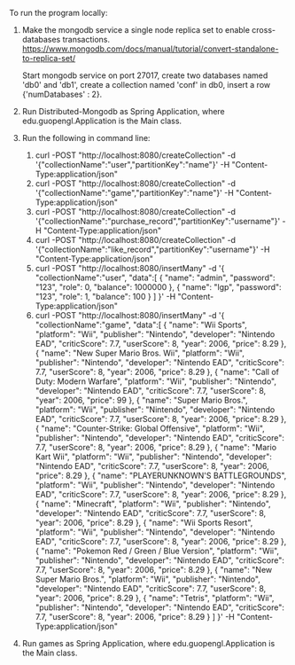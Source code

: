 To run the program locally:
1. Make the mongodb service a single node replica set to enable cross-databases transactions. https://www.mongodb.com/docs/manual/tutorial/convert-standalone-to-replica-set/

   Start mongodb service on port 27017, create two databases named 'db0' and 'db1',
   create a collection named 'conf' in db0, insert a row {'numDatabases' : 2}.
2. Run Distributed-Mongodb as Spring Application, where edu.guopengl.Application is the Main class.
3. Run the following in command line:
   1. curl -POST "http://localhost:8080/createCollection" -d '{"collectionName":"user","partitionKey":"name"}' -H "Content-Type:application/json"
   2. curl -POST "http://localhost:8080/createCollection" -d '{"collectionName":"game","partitionKey":"name"}' -H "Content-Type:application/json"
   3. curl -POST "http://localhost:8080/createCollection" -d '{"collectionName":"purchase_record","partitionKey":"username"}' -H "Content-Type:application/json"
   4. curl -POST "http://localhost:8080/createCollection" -d '{"collectionName":"like_record","partitionKey":"username"}' -H "Content-Type:application/json"
   5. curl -POST "http://localhost:8080/insertMany" -d '{
      "collectionName":"user",
      "data":[
      {
      "name": "admin",
      "password": "123",
      "role": 0,
      "balance": 1000000
      },
      {
      "name": "lgp",
      "password": "123",
      "role": 1,
      "balance": 100
      }
      ]
      }' -H "Content-Type:application/json"
   6. curl -POST "http://localhost:8080/insertMany" -d '{
      "collectionName":"game",
      "data":[
      {
      "name": "Wii Sports",
      "platform": "Wii",
      "publisher": "Nintendo",
      "developer": "Nintendo EAD",
      "criticScore": 7.7,
      "userScore": 8,
      "year": 2006,
      "price": 8.29
      },
      {
      "name": "New Super Mario Bros. Wii",
      "platform": "Wii",
      "publisher": "Nintendo",
      "developer": "Nintendo EAD",
      "criticScore": 7.7,
      "userScore": 8,
      "year": 2006,
      "price": 8.29
      },
      {
      "name": "Call of Duty: Modern Warfare",
      "platform": "Wii",
      "publisher": "Nintendo",
      "developer": "Nintendo EAD",
      "criticScore": 7.7,
      "userScore": 8,
      "year": 2006,
      "price": 99
      },
      {
      "name": "Super Mario Bros.",
      "platform": "Wii",
      "publisher": "Nintendo",
      "developer": "Nintendo EAD",
      "criticScore": 7.7,
      "userScore": 8,
      "year": 2006,
      "price": 8.29
      },
      {
      "name": "Counter-Strike: Global Offensive",
      "platform": "Wii",
      "publisher": "Nintendo",
      "developer": "Nintendo EAD",
      "criticScore": 7.7,
      "userScore": 8,
      "year": 2006,
      "price": 8.29
      },
      {
      "name": "Mario Kart Wii",
      "platform": "Wii",
      "publisher": "Nintendo",
      "developer": "Nintendo EAD",
      "criticScore": 7.7,
      "userScore": 8,
      "year": 2006,
      "price": 8.29
      },
      {
      "name": "PLAYERUNKNOWN'S BATTLEGROUNDS",
      "platform": "Wii",
      "publisher": "Nintendo",
      "developer": "Nintendo EAD",
      "criticScore": 7.7,
      "userScore": 8,
      "year": 2006,
      "price": 8.29
      },
      {
      "name": "Minecraft",
      "platform": "Wii",
      "publisher": "Nintendo",
      "developer": "Nintendo EAD",
      "criticScore": 7.7,
      "userScore": 8,
      "year": 2006,
      "price": 8.29
      },
      {
      "name": "Wii Sports Resort",
      "platform": "Wii",
      "publisher": "Nintendo",
      "developer": "Nintendo EAD",
      "criticScore": 7.7,
      "userScore": 8,
      "year": 2006,
      "price": 8.29
      },
      {
      "name": "Pokemon Red / Green / Blue Version",
      "platform": "Wii",
      "publisher": "Nintendo",
      "developer": "Nintendo EAD",
      "criticScore": 7.7,
      "userScore": 8,
      "year": 2006,
      "price": 8.29
      },
      {
      "name": "New Super Mario Bros.",
      "platform": "Wii",
      "publisher": "Nintendo",
      "developer": "Nintendo EAD",
      "criticScore": 7.7,
      "userScore": 8,
      "year": 2006,
      "price": 8.29
      },
      {
      "name": "Tetris",
      "platform": "Wii",
      "publisher": "Nintendo",
      "developer": "Nintendo EAD",
      "criticScore": 7.7,
      "userScore": 8,
      "year": 2006,
      "price": 8.29
      }
      ]
      }' -H "Content-Type:application/json"
4. Run games as Spring Application, where edu.guopengl.Application is the Main class.
